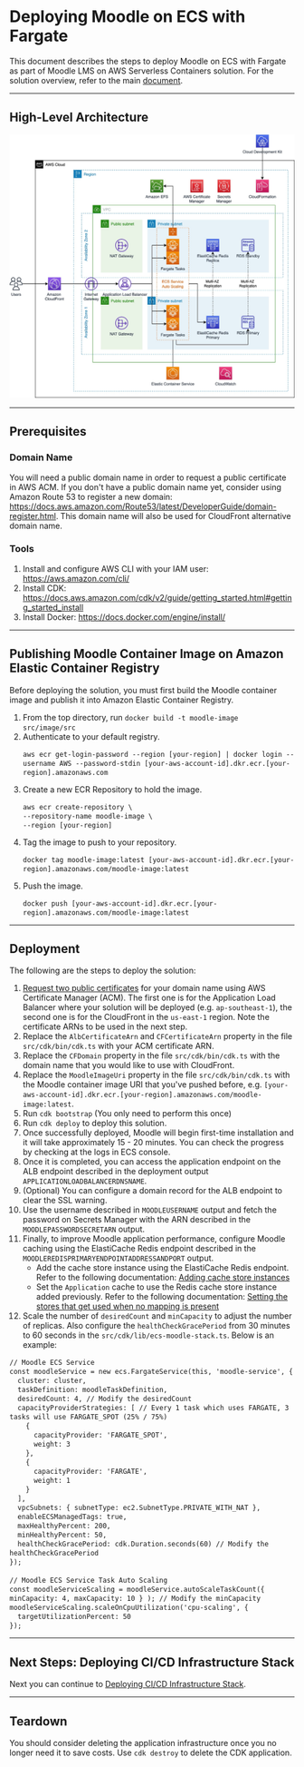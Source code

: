 # Deploying Moodle on ECS with Fargate

This document describes the steps to deploy Moodle on ECS with Fargate as part of Moodle LMS on AWS Serverless Containers solution. For the solution overview, refer to the main [document](../../README.md).

___

## High-Level Architecture

![Moodle on ECS Fargate Architecture](/docs/images/moodle-ecs-stack.jpg "Moodle on ECS Fargate Architecture")

___

## Prerequisites

### Domain Name
You will need a public domain name in order to request a public certificate in AWS ACM. If you don't have a public domain name yet, consider using Amazon Route 53 to register a new domain: https://docs.aws.amazon.com/Route53/latest/DeveloperGuide/domain-register.html. This domain name will also be used for CloudFront alternative domain name.

### Tools
1. Install and configure AWS CLI with your IAM user: https://aws.amazon.com/cli/
2. Install CDK: https://docs.aws.amazon.com/cdk/v2/guide/getting_started.html#getting_started_install
3. Install Docker: https://docs.docker.com/engine/install/

___

## Publishing Moodle Container Image on Amazon Elastic Container Registry
Before deploying the solution, you must first build the Moodle container image and publish it into Amazon Elastic Container Registry.
1. From the top directory, run `docker build -t moodle-image src/image/src`
2. Authenticate to your default registry.
    ```
    aws ecr get-login-password --region [your-region] | docker login --username AWS --password-stdin [your-aws-account-id].dkr.ecr.[your-region].amazonaws.com
    ```
3. Create a new ECR Repository to hold the image.
    ```
    aws ecr create-repository \
    --repository-name moodle-image \
    --region [your-region]
    ```
4. Tag the image to push to your repository.
    ```
    docker tag moodle-image:latest [your-aws-account-id].dkr.ecr.[your-region].amazonaws.com/moodle-image:latest
    ```
5. Push the image.
    ```
    docker push [your-aws-account-id].dkr.ecr.[your-region].amazonaws.com/moodle-image:latest
    ``` 

___

## Deployment
The following are the steps to deploy the solution:
1. [Request two public certificates](https://docs.aws.amazon.com/acm/latest/userguide/gs-acm-request-public.html) for your domain name using AWS Certificate Manager (ACM). The first one is for the Application Load Balancer where your solution will be deployed (e.g. `ap-southeast-1`), the second one is for the CloudFront in the `us-east-1` region. Note the certificate ARNs to be used in the next step.
2. Replace the `AlbCertificateArn` and `CFCertificateArn` property in the file `src/cdk/bin/cdk.ts` with your ACM certificate ARN. 
3. Replace the `CFDomain` property in the file `src/cdk/bin/cdk.ts` with the domain name that you would like to use with CloudFront.
4. Replace the `MoodleImageUri` property in the file `src/cdk/bin/cdk.ts` with the Moodle container image URI that you've pushed before, e.g. `[your-aws-account-id].dkr.ecr.[your-region].amazonaws.com/moodle-image:latest`.
4. Run `cdk bootstrap` (You only need to perform this once)
5. Run `cdk deploy` to deploy this solution.
6. Once successfully deployed, Moodle will begin first-time installation and it will take approximately 15 - 20 minutes. You can check the progress by checking at the logs in ECS console.
7. Once it is completed, you can access the application endpoint on the ALB endpoint described in the deployment output `APPLICATIONLOADBALANCERDNSNAME`.
8. (Optional) You can configure a domain record for the ALB endpoint to clear the SSL warning.
9. Use the username described in `MOODLEUSERNAME` output and fetch the password on Secrets Manager with the ARN described in the `MOODLEPASSWORDSECRETARN` output.
10. Finally, to improve Moodle application performance, configure Moodle caching using the ElastiCache Redis endpoint described in the `MOODLEREDISPRIMARYENDPOINTADDRESSANDPORT` output.
    - Add the cache store instance using the ElastiCache Redis endpoint. Refer to the following documentation: [Adding cache store instances](https://docs.moodle.org/311/en/Caching#Adding_cache_store_instances)
    - Set the `Application` cache to use the Redis cache store instance added previously. Refer to the following documentation: [Setting the stores that get used when no mapping is present](https://docs.moodle.org/311/en/Caching#Setting_the_stores_that_get_used_when_no_mapping_is_present)
11. Scale the number of `desiredCount` and `minCapacity` to adjust the number of replicas. Also configure the `healthCheckGracePeriod` from 30 minutes to 60 seconds in the `src/cdk/lib/ecs-moodle-stack.ts`. Below is an example:
````
// Moodle ECS Service
const moodleService = new ecs.FargateService(this, 'moodle-service', {
  cluster: cluster,
  taskDefinition: moodleTaskDefinition,
  desiredCount: 4, // Modify the desiredCount
  capacityProviderStrategies: [ // Every 1 task which uses FARGATE, 3 tasks will use FARGATE_SPOT (25% / 75%)
    {
      capacityProvider: 'FARGATE_SPOT',
      weight: 3
    },
    {
      capacityProvider: 'FARGATE',
      weight: 1
    }
  ],
  vpcSubnets: { subnetType: ec2.SubnetType.PRIVATE_WITH_NAT },
  enableECSManagedTags: true,
  maxHealthyPercent: 200,
  minHealthyPercent: 50,
  healthCheckGracePeriod: cdk.Duration.seconds(60) // Modify the healthCheckGracePeriod
});

// Moodle ECS Service Task Auto Scaling
const moodleServiceScaling = moodleService.autoScaleTaskCount({ minCapacity: 4, maxCapacity: 10 } ); // Modify the minCapacity
moodleServiceScaling.scaleOnCpuUtilization('cpu-scaling', {
  targetUtilizationPercent: 50
});
````

___

## Next Steps: Deploying CI/CD Infrastructure Stack
Next you can continue to [Deploying CI/CD Infrastructure Stack](../cicd/README.md).

___

## Teardown
You should consider deleting the application infrastructure once you no longer need it to save costs. Use `cdk destroy` to delete the CDK application.